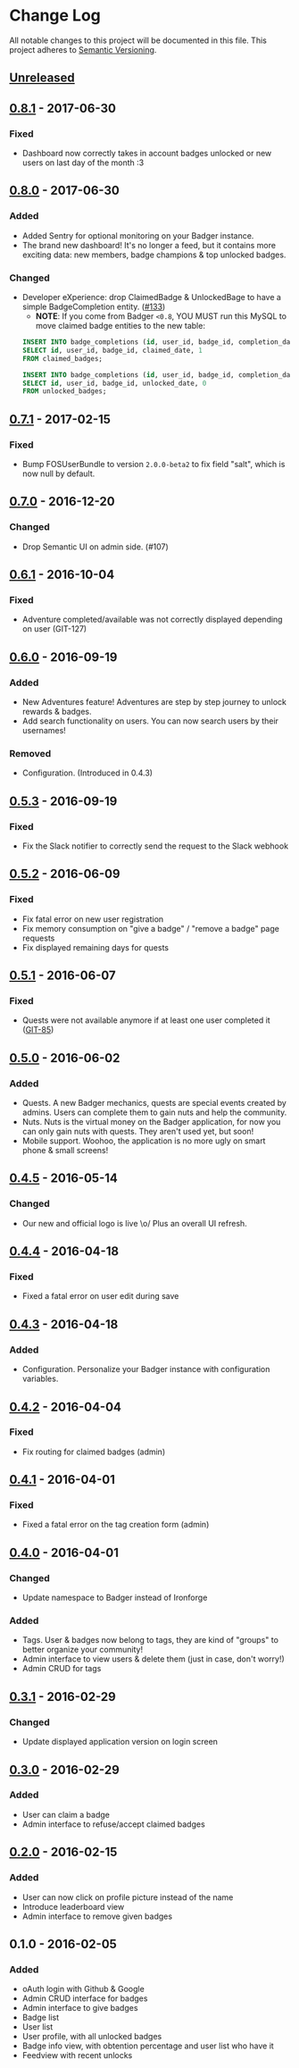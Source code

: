 # Change Log
All notable changes to this project will be documented in this file.
This project adheres to [Semantic Versioning](http://semver.org/).

## [Unreleased]

## [0.8.1] - 2017-06-30
### Fixed
- Dashboard now correctly takes in account badges unlocked or new users on last day of the month :3

## [0.8.0] - 2017-06-30
### Added
- Added Sentry for optional monitoring on your Badger instance.
- The brand new dashboard! It's no longer a feed, but it contains more exciting data: new members, badge champions & top unlocked badges.

### Changed
- Developer eXperience: drop ClaimedBadge & UnlockedBage to have a simple BadgeCompletion entity. ([#133](https://github.com/the-badger/badger/issues/133))
    - **NOTE**: If you come from Badger `<0.8`, YOU MUST run this MySQL to move claimed badge entities to the new table:
    ```sql
    INSERT INTO badge_completions (id, user_id, badge_id, completion_date, pending)
    SELECT id, user_id, badge_id, claimed_date, 1
    FROM claimed_badges;
    
    INSERT INTO badge_completions (id, user_id, badge_id, completion_date, pending)
    SELECT id, user_id, badge_id, unlocked_date, 0
    FROM unlocked_badges;
    ```

## [0.7.1] - 2017-02-15
### Fixed
- Bump FOSUserBundle to version `2.0.0-beta2` to fix field "salt", which is now null by default.

## [0.7.0] - 2016-12-20
### Changed
- Drop Semantic UI on admin side. (#107)

## [0.6.1] - 2016-10-04
### Fixed
- Adventure completed/available was not correctly displayed depending on user (GIT-127)

## [0.6.0] - 2016-09-19
### Added
- New Adventures feature! Adventures are step by step journey to unlock rewards & badges.
- Add search functionality on users. You can now search users by their usernames!

### Removed
- Configuration. (Introduced in 0.4.3)

## [0.5.3] - 2016-09-19
### Fixed
- Fix the Slack notifier to correctly send the request to the Slack webhook

## [0.5.2] - 2016-06-09
### Fixed
- Fix fatal error on new user registration
- Fix memory consumption on "give a badge" / "remove a badge" page requests
- Fix displayed remaining days for quests

## [0.5.1] - 2016-06-07
### Fixed
- Quests were not available anymore if at least one user completed it ([GIT-85](https://github.com/the-badger/badger/issues/85))

## [0.5.0] - 2016-06-02
### Added
- Quests. A new Badger mechanics, quests are special events created by admins. Users can complete them to gain nuts and help the community.
- Nuts. Nuts is the virtual money on the Badger application, for now you can only gain nuts with quests. They aren't used yet, but soon!
- Mobile support. Woohoo, the application is no more ugly on smart phone & small screens!

## [0.4.5] - 2016-05-14
### Changed
- Our new and official logo is live \o/ Plus an overall UI refresh.

## [0.4.4] - 2016-04-18
### Fixed
- Fixed a fatal error on user edit during save

## [0.4.3] - 2016-04-18
### Added
- Configuration. Personalize your Badger instance with configuration variables.

## [0.4.2] - 2016-04-04
### Fixed
- Fix routing for claimed badges (admin)

## [0.4.1] - 2016-04-01
### Fixed
- Fixed a fatal error on the tag creation form (admin)

## [0.4.0] - 2016-04-01
### Changed
- Update namespace to Badger instead of Ironforge

### Added
- Tags. User & badges now belong to tags, they are kind of "groups" to better organize your community!
- Admin interface to view users & delete them (just in case, don't worry!)
- Admin CRUD for tags

## [0.3.1] - 2016-02-29
### Changed
- Update displayed application version on login screen

## [0.3.0] - 2016-02-29
### Added
- User can claim a badge
- Admin interface to refuse/accept claimed badges

## [0.2.0] - 2016-02-15
### Added
- User can now click on profile picture instead of the name
- Introduce leaderboard view
- Admin interface to remove given badges

## 0.1.0 - 2016-02-05
### Added
- oAuth login with Github & Google
- Admin CRUD interface for badges
- Admin interface to give badges
- Badge list
- User list
- User profile, with all unlocked badges
- Badge info view, with obtention percentage and user list who have it
- Feedview with recent unlocks

[Unreleased]: https://github.com/the-badger/badger/compare/v0.8.1...HEAD
[0.8.1]: https://github.com/the-badger/badger/compare/v0.8.0...v0.8.1
[0.8.0]: https://github.com/the-badger/badger/compare/v0.7.1...v0.8.0
[0.7.1]: https://github.com/the-badger/badger/compare/v0.7.0...v0.7.1
[0.7.0]: https://github.com/the-badger/badger/compare/v0.6.1...v0.7.0
[0.6.1]: https://github.com/the-badger/badger/compare/v0.6.0...v0.6.1
[0.6.0]: https://github.com/the-badger/badger/compare/v0.5.3...v0.6.0
[0.5.3]: https://github.com/the-badger/badger/compare/v0.5.2...v0.5.3
[0.5.2]: https://github.com/the-badger/badger/compare/v0.5.1...v0.5.2
[0.5.1]: https://github.com/the-badger/badger/compare/v0.5.0...v0.5.1
[0.5.0]: https://github.com/the-badger/badger/compare/v0.4.5...v0.5.0
[0.4.5]: https://github.com/the-badger/badger/compare/v0.4.4...v0.4.5
[0.4.4]: https://github.com/the-badger/badger/compare/v0.4.3...v0.4.4
[0.4.3]: https://github.com/the-badger/badger/compare/v0.4.2...v0.4.3
[0.4.2]: https://github.com/the-badger/badger/compare/v0.4.1...v0.4.2
[0.4.1]: https://github.com/the-badger/badger/compare/v0.4.0...v0.4.1
[0.4.0]: https://github.com/the-badger/badger/compare/v0.3.1...v0.4.0
[0.3.1]: https://github.com/the-badger/badger/compare/v0.3.0...v0.3.1
[0.3.0]: https://github.com/the-badger/badger/compare/v0.2.0...v0.3.0
[0.2.0]: https://github.com/the-badger/badger/compare/v0.1.0...v0.2.0
